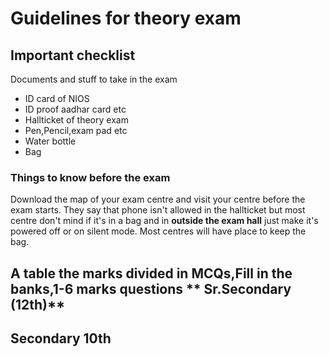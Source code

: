 # Guidelines for theory exam

## Important checklist

Documents and stuff to take in the exam 

- ID card of NIOS 
- ID proof aadhar card etc
- Hallticket of theory exam
- Pen,Pencil,exam pad etc
- Water bottle
- Bag

### Things to know **before** the exam

Download the map of your exam centre and visit your centre before the exam starts. They say that phone isn't allowed in the hallticket but most centre don't mind if it's in a bag and in **outside the exam hall** just make it's powered off or on silent mode. Most centres will have place to keep the bag.

A table the marks divided in MCQs,Fill in the banks,1-6 marks questions
** Sr.Secondary (12th)**
--------------------------------


**Secondary 10th**
--------------------------------




